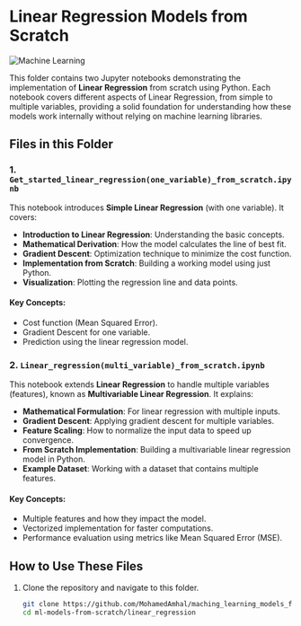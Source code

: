 # Linear Regression Models from Scratch

![Machine Learning](https://www.stanford.edu/class/stats202/figs/Chapter3/3.1.png)

This folder contains two Jupyter notebooks demonstrating the implementation of **Linear Regression** from scratch using Python. Each notebook covers different aspects of Linear Regression, from simple to multiple variables, providing a solid foundation for understanding how these models work internally without relying on machine learning libraries.

## Files in this Folder

### 1. `Get_started_linear_regression(one_variable)_from_scratch.ipynb`

This notebook introduces **Simple Linear Regression** (with one variable). It covers:

- **Introduction to Linear Regression**: Understanding the basic concepts.
- **Mathematical Derivation**: How the model calculates the line of best fit.
- **Gradient Descent**: Optimization technique to minimize the cost function.
- **Implementation from Scratch**: Building a working model using just Python.
- **Visualization**: Plotting the regression line and data points.

#### Key Concepts:
- Cost function (Mean Squared Error).
- Gradient Descent for one variable.
- Prediction using the linear regression model.

### 2. `Linear_regression(multi_variable)_from_scratch.ipynb`

This notebook extends **Linear Regression** to handle multiple variables (features), known as **Multivariable Linear Regression**. It explains:

- **Mathematical Formulation**: For linear regression with multiple inputs.
- **Gradient Descent**: Applying gradient descent for multiple variables.
- **Feature Scaling**: How to normalize the input data to speed up convergence.
- **From Scratch Implementation**: Building a multivariable linear regression model in Python.
- **Example Dataset**: Working with a dataset that contains multiple features.

#### Key Concepts:
- Multiple features and how they impact the model.
- Vectorized implementation for faster computations.
- Performance evaluation using metrics like Mean Squared Error (MSE).

## How to Use These Files

1. Clone the repository and navigate to this folder.
   
   ```bash
   git clone https://github.com/MohamedAmhal/maching_learning_models_from_scratch.git
   cd ml-models-from-scratch/linear_regression

